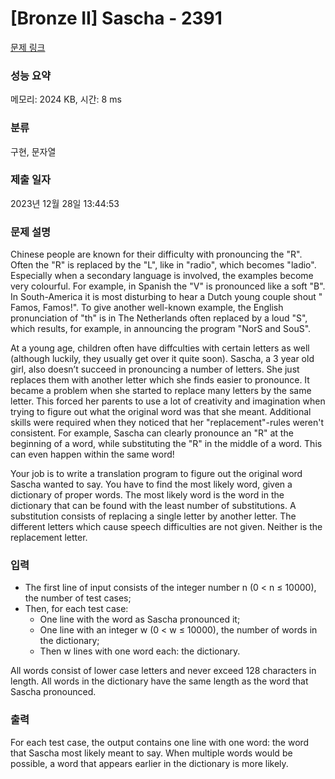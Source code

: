 # [Bronze II] Sascha - 2391 

[문제 링크](https://www.acmicpc.net/problem/2391) 

### 성능 요약

메모리: 2024 KB, 시간: 8 ms

### 분류

구현, 문자열

### 제출 일자

2023년 12월 28일 13:44:53

### 문제 설명

<p>Chinese people are known for their difficulty with pronouncing the "R". Often the "R" is replaced by the "L", like in "radio", which becomes "ladio". Especially when a secondary language is involved, the examples become very colourful. For example, in Spanish the "V" is pronounced like a soft "B". In South-America it is most disturbing to hear a Dutch young couple shout " Famos, Famos!". To give another well-known example, the English pronunciation of "th" is in The Netherlands often replaced by a loud "S", which results, for example, in announcing the program "NorS and SouS".</p>

<p>At a young age, children often have diffculties with certain letters as well (although luckily, they usually get over it quite soon). Sascha, a 3 year old girl, also doesn’t succeed in pronouncing a number of letters. She just replaces them with another letter which she finds easier to pronounce. It became a problem when she started to replace many letters by the same letter. This forced her parents to use a lot of creativity and imagination when trying to figure out what the original word was that she meant. Additional skills were required when they noticed that her "replacement"-rules weren't consistent. For example, Sascha can clearly pronounce an "R" at the beginning of a word, while substituting the "R" in the middle of a word. This can even happen within the same word!</p>

<p>Your job is to write a translation program to figure out the original word Sascha wanted to say. You have to find the most likely word, given a dictionary of proper words. The most likely word is the word in the dictionary that can be found with the least number of substitutions. A substitution consists of replacing a single letter by another letter. The different letters which cause speech difficulties are not given. Neither is the replacement letter.</p>

### 입력 

 <ul>
	<li>The first line of input consists of the integer number n (0 < n ≤ 10000), the number of test cases;</li>
	<li>Then, for each test case:
	<ul>
		<li>One line with the word as Sascha pronounced it;</li>
		<li>One line with an integer w (0 < w ≤ 10000), the number of words in the dictionary;</li>
		<li>Then w lines with one word each: the dictionary.</li>
	</ul>
	</li>
</ul>

<p>All words consist of lower case letters and never exceed 128 characters in length. All words in the dictionary have the same length as the word that Sascha pronounced.</p>

### 출력 

 <p>For each test case, the output contains one line with one word: the word that Sascha most likely meant to say. When multiple words would be possible, a word that appears earlier in the dictionary is more likely.</p>

<p> </p>

